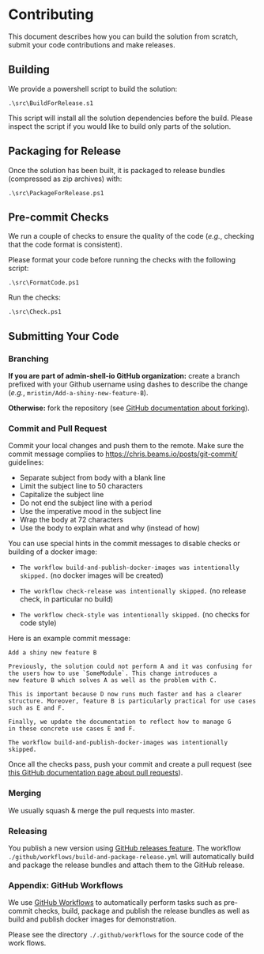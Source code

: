# Contributing

This document describes how you can build the solution from scratch, submit 
your code contributions and make releases.

## Building

We provide a powershell script to build the solution:

```
.\src\BuildForRelease.s1
```

This script will install all the solution dependencies before the build. Please
inspect the script if you would like to build only parts of the solution.

## Packaging for Release

Once the solution has been built, it is packaged to release bundles (compressed
as zip archives) with:

```
.\src\PackageForRelease.ps1
```

## Pre-commit Checks

We run a couple of checks to ensure the quality of the code (*e.g.*, checking
that the code format is consistent).

Please format your code before running the checks with the following script:

```
.\src\FormatCode.ps1
```

Run the checks:

```
.\src\Check.ps1
```

## Submitting Your Code

### Branching

**If you are part of admin-shell-io GitHub organization:**
create a branch prefixed with your Github username using dashes to 
describe the change (*e.g.*, `mristin/Add-a-shiny-new-feature-B`).

**Otherwise:** fork the repository (see [GitHub documentation about forking][github-fork]).

[github-fork]: https://docs.github.com/en/github/getting-started-with-github/fork-a-repo

### Commit and Pull Request

Commit your local changes and push them to the remote. Make sure the commit 
message complies to https://chris.beams.io/posts/git-commit/ guidelines:

* Separate subject from body with a blank line
* Limit the subject line to 50 characters
* Capitalize the subject line
* Do not end the subject line with a period
* Use the imperative mood in the subject line
* Wrap the body at 72 characters
* Use the body to explain what and why (instead of how)

You can use special hints in the commit messages to disable checks or building
of a docker image:

* `The workflow build-and-publish-docker-images was intentionally skipped.` 
  (no docker images will be created)
  
* `The workflow check-release was intentionally skipped.`
  (no release check, in particular no build)
  
* `The workflow check-style was intentionally skipped.`
  (no checks for code style)
  
Here is an example commit message:
  
```
Add a shiny new feature B

Previously, the solution could not perform A and it was confusing for
the users how to use `SomeModule`. This change introduces a
new feature B which solves A as well as the problem with C.

This is important because D now runs much faster and has a clearer 
structure. Moreover, feature B is particularly practical for use cases 
such as E and F.
 
Finally, we update the documentation to reflect how to manage G
in these concrete use cases E and F.

The workflow build-and-publish-docker-images was intentionally skipped.
```

Once all the checks pass, push your commit and create a pull request (see 
[this GitHub documentation page about pull requests][pull-request]).

[pull-request]: https://docs.github.com/en/github/collaborating-with-issues-and-pull-requests/creating-a-pull-request

### Merging

We usually squash & merge the pull requests into master.

### Releasing

You publish a new version using [GitHub releases feature][release]. The workflow
`./github/workflows/build-and-package-release.yml` will automatically build and
package the release bundles and attach them to the GitHub release. 

[release]: https://docs.github.com/en/github/administering-a-repository/managing-releases-in-a-repository

### Appendix: GitHub Workflows

We use [GitHub Workflows][workflows] to automatically perform tasks such as 
pre-commit checks, build, package and publish the release bundles as well as 
build and publish docker images for demonstration.

Please see the directory `./.github/workflows` for the source code of 
the work flows.

[workflows]: https://docs.github.com/en/actions/configuring-and-managing-workflows